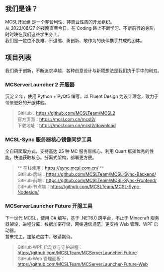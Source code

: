 ## 我们是谁？
MCSL开发组 是一个非营利性、非商业性质的开发组织。  
从 2022/08/27 的夜晚直至今日，在 Coding 路上不断学习、不断前行的身影，时时映在我们这些学生身上。  
我们是一位位不畏难、不退缩、勇创新、敢作为的伙伴携手共成的团体。  

## 项目列表
我们勇于创新，不断追求卓越，各种创意设计与新颖想法是我们执于手中的利刃。  

### MCServerLauncher 2 开服器  
沉淀 2 年，使用 Python + PyQt5 编写，以 Fluent Design 为设计理念，致力于带来更好的开服体验。  
> GitHub：<https://github.com/MCSLTeam/MCSL2>  
> 官方页面：<https://mcsl.com.cn/mcsl2/>  
> 下载地址：<https://mcsl.com.cn/mcsl2/download>  

### MCSL-Sync 服务器核心镜像同步工具
全自研爬取方式，支持高达 25 种 MC 服务器核心，利用 Quart 框架优秀的性能，快速获取核心。分离式架构，部署更方便。  
> ** 在线使用：<https://sync.mcsl.com.cn/> **  
> GitHub·后端：<https://github.com/MCSLTeam/MCSL-Sync-Backend/>  
> GitHub·前端：<https://github.com/MCSLTeam/MCSL-Sync-Frontend/>  
> GitHub·节点端：<https://github.com/MCSLTeam/MCSL-Sync-Nodeside/>  

### MCServerLauncher Future 开服工具  
下一世代 MCSL，使用 C# 编写，基于 .NET6.0 跨平台，不止于 Minecraft 服务器架设，进程分离，数据加密存储，网络通信规范，更支持 Web 管理、WPF 启动器。  
暂未完工，加紧进度中，敬请期待。  
> GitHub·WPF 启动器与守护进程：<https://github.com/MCSLTeam/MCServerLauncher-Future>  
> GitHub·Web 管理面板：<https://github.com/MCSLTeam/MCServerLauncher-Future-Web>